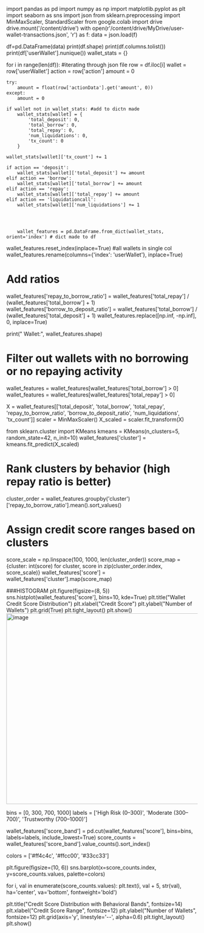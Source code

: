import pandas as pd
import numpy as np
import matplotlib.pyplot as plt
import seaborn as sns
import json
from sklearn.preprocessing import MinMaxScaler, StandardScaler
from google.colab import drive
drive.mount('/content/drive')
with open(r'/content/drive/MyDrive/user-wallet-transactions.json', 'r') as f:
    data = json.load(f)

df=pd.DataFrame(data)
print(df.shape)
print(df.columns.tolist())
print(df['userWallet'].nunique())
wallet_stats = {}

for i in range(len(df)): #iterating through json file
    row = df.iloc[i]
    wallet = row['userWallet']
    action = row['action']
    amount = 0

    try:
        amount = float(row['actionData'].get('amount', 0))
    except:
        amount = 0

    if wallet not in wallet_stats: #add to dictn made
        wallet_stats[wallet] = {
            'total_deposit': 0,
            'total_borrow': 0,
            'total_repay': 0,
            'num_liquidations': 0,
            'tx_count': 0
        }

    wallet_stats[wallet]['tx_count'] += 1

    if action == 'deposit':
        wallet_stats[wallet]['total_deposit'] += amount
    elif action == 'borrow':
        wallet_stats[wallet]['total_borrow'] += amount
    elif action == 'repay':
        wallet_stats[wallet]['total_repay'] += amount
    elif action == 'liquidationcall':
        wallet_stats[wallet]['num_liquidations'] += 1




        wallet_features = pd.DataFrame.from_dict(wallet_stats, orient='index') # dict made to df
wallet_features.reset_index(inplace=True) #all wallets in single col
wallet_features.rename(columns={'index': 'userWallet'}, inplace=True)

# Add ratios
wallet_features['repay_to_borrow_ratio'] = wallet_features['total_repay'] / (wallet_features['total_borrow'] + 1)
wallet_features['borrow_to_deposit_ratio'] = wallet_features['total_borrow'] / (wallet_features['total_deposit'] + 1)
wallet_features.replace([np.inf, -np.inf], 0, inplace=True)

print(" Wallet:", wallet_features.shape)





# Filter out wallets with no borrowing or no repaying activity
wallet_features = wallet_features[wallet_features['total_borrow'] > 0]
wallet_features = wallet_features[wallet_features['total_repay'] > 0]




X = wallet_features[['total_deposit', 'total_borrow', 'total_repay', 'repay_to_borrow_ratio',
                     'borrow_to_deposit_ratio', 'num_liquidations', 'tx_count']]
scaler = MinMaxScaler()
X_scaled = scaler.fit_transform(X)

from sklearn.cluster import KMeans
kmeans = KMeans(n_clusters=5, random_state=42, n_init=10)
wallet_features['cluster'] = kmeans.fit_predict(X_scaled)

# Rank clusters by behavior (high repay ratio is better)
cluster_order = wallet_features.groupby('cluster')['repay_to_borrow_ratio'].mean().sort_values()

# Assign credit score ranges based on clusters
score_scale = np.linspace(100, 1000, len(cluster_order))
score_map = {cluster: int(score) for cluster, score in zip(cluster_order.index, score_scale)}
wallet_features['score'] = wallet_features['cluster'].map(score_map)




###HISTOGRAM
plt.figure(figsize=(8, 5))
sns.histplot(wallet_features['score'], bins=10, kde=True)
plt.title("Wallet Credit Score Distribution")
plt.xlabel("Credit Score")
plt.ylabel("Number of Wallets")
plt.grid(True)
plt.tight_layout()
plt.show()
<img width="813" height="501" alt="image" src="https://github.com/user-attachments/assets/9eaecf88-976a-4a16-b175-c37b7846a20e" />






bins = [0, 300, 700, 1000]
labels = ['High Risk (0–300)', 'Moderate (300–700)', 'Trustworthy (700–1000)']

wallet_features['score_band'] = pd.cut(wallet_features['score'], bins=bins, labels=labels, include_lowest=True)
score_counts = wallet_features['score_band'].value_counts().sort_index()

colors = ['#ff4c4c', '#ffcc00', '#33cc33']

plt.figure(figsize=(10, 6))
sns.barplot(x=score_counts.index, y=score_counts.values, palette=colors)

for i, val in enumerate(score_counts.values):
    plt.text(i, val + 5, str(val), ha='center', va='bottom', fontweight='bold')

plt.title("Credit Score Distribution with Behavioral Bands", fontsize=14)
plt.xlabel("Credit Score Range", fontsize=12)
plt.ylabel("Number of Wallets", fontsize=12)
plt.grid(axis='y', linestyle='--', alpha=0.6)
plt.tight_layout()
plt.show()


